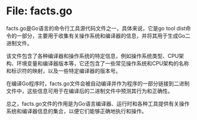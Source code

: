 # File: facts.go

facts.go是Go语言的命令行工具源代码文件之一，具体来说，它是go tool dist命令的一部分，主要用于收集有关操作系统和编译器的信息，并将其用于生成Go二进制文件。

该文件包含了各种编译器和操作系统的特定信息，例如操作系统类型、CPU架构、环境变量和编译器版本等，它还包含了一些常见操作系统和CPU架构的名称和标识符的映射，以及一些特定编译器的版本号。

在编译Go程序时，facts.go文件会被自动编译并作为程序的一部分链接到二进制文件中，这些信息可用于在编译后的二进制文件中预测其行为和正确性。

总之，facts.go文件的作用是为Go语言编译器、运行时和各种工具提供有关操作系统和编译器信息的集合，以便它们能够正确地执行和操作。

